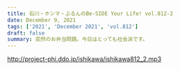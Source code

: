 ```yaml
---
title: 石川・ホンマ・ぶるんのBe-SIDE Your Life! vol.812-2
date: December 9, 2021
tags: ['2021', 'December 2021', 'vol.812']
draft: false
summary: 突然のお弁当問題。今日はとっても社会派です。
---
```


http://project-phi.ddo.jp/ishikawa/ishikawa812_2.mp3